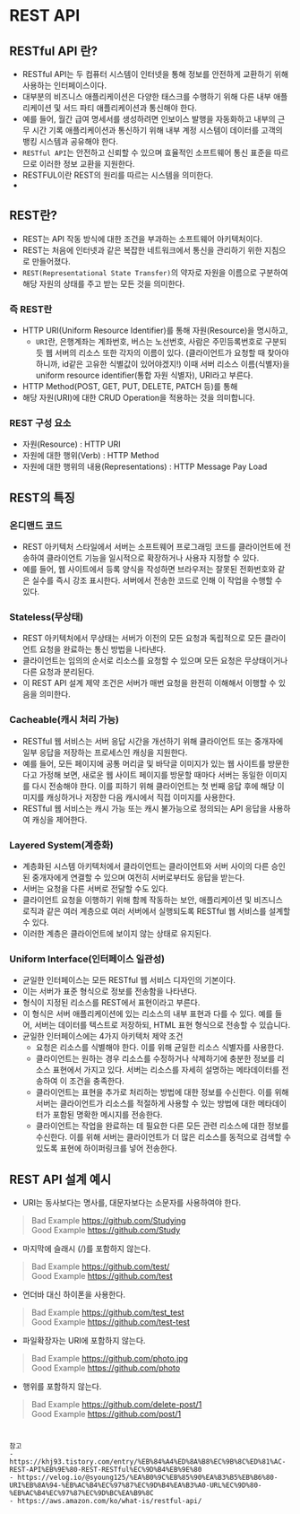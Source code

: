 # REST API

## RESTful API 란?
- RESTful API는 두 컴퓨터 시스템이 인터넷을 통해 정보를 안전하게 교환하기 위해 사용하는 인터페이스이다.
- 대부분의 비즈니스 애플리케이션은 다양한 태스크를 수행하기 위해 다른 내부 애플리케이션 및 서드 파티 애플리케이션과 통신해야 한다.
- 예를 들어, 월간 급여 명세서를 생성하려면 인보이스 발행을 자동화하고 내부의 근무 시간 기록 애플리케이션과 통신하기 위해 내부 계정 시스템이 데이터를 고객의 뱅킹 시스템과 공유해야 한다.
- `RESTful API`는 안전하고 신뢰할 수 있으며 효율적인 소프트웨어 통신 표준을 따르므로 이러한 정보 교환을 지원한다.
- RESTFUL이란 REST의 원리를 따르는 시스템을 의미한다.
- 

## REST란?
- REST는 API 작동 방식에 대한 조건을 부과하는 소프트웨어 아키텍처이다.
- REST는 처음에 인터넷과 같은 복잡한 네트워크에서 통신을 관리하기 위한 지침으로 만들어졌다.
- `REST(Representational State Transfer)`의 약자로 자원을 이름으로 구분하여 해당 자원의 상태를 주고 받는 모든 것을 의미한다.
### 즉 REST란
- HTTP URI(Uniform Resource Identifier)를 통해 자원(Resource)을 명시하고,
  - `URI`란, 은행계좌는 계좌번호, 버스는 노선번호, 사람은 주민등록번호로 구분되듯 웹 서버의 리소스 또한 각자의 이름이 있다. (클라이언트가 요청할 때 찾아야하니까, id같은 고유한 식별값이 있어야겠지!) 이때 서버 리소스 이름(식별자)을 uniform resource identifier(통합 자원 식별자), URI라고 부른다. 
- HTTP Method(POST, GET, PUT, DELETE, PATCH 등)를 통해
- 해당 자원(URI)에 대한 CRUD Operation을 적용하는 것을 의미합니다.

### REST 구성 요소
- 자원(Resource) : HTTP URI
- 자원에 대한 행위(Verb) : HTTP Method
- 자원에 대한 행위의 내용(Representations) : HTTP Message Pay Load

## REST의 특징
### 온디맨드 코드
- REST 아키텍처 스타일에서 서버는 소프트웨어 프로그래밍 코드를 클라이언트에 전송하여 클라이언트 기능을 일시적으로 확장하거나 사용자 지정할 수 있다.
-  예를 들어, 웹 사이트에서 등록 양식을 작성하면 브라우저는 잘못된 전화번호와 같은 실수를 즉시 강조 표시한다. 서버에서 전송한 코드로 인해 이 작업을 수행할 수 있다.

### Stateless(무상태)
- REST 아키텍처에서 무상태는 서버가 이전의 모든 요청과 독립적으로 모든 클라이언트 요청을 완료하는 통신 방법을 나타낸다.
- 클라이언트는 임의의 순서로 리소스를 요청할 수 있으며 모든 요청은 무상태이거나 다른 요청과 분리된다.
- 이 REST API 설계 제약 조건은 서버가 매번 요청을 완전히 이해해서 이행할 수 있음을 의미한다.
  
### Cacheable(캐시 처리 가능)
- RESTful 웹 서비스는 서버 응답 시간을 개선하기 위해 클라이언트 또는 중개자에 일부 응답을 저장하는 프로세스인 캐싱을 지원한다.
- 예를 들어, 모든 페이지에 공통 머리글 및 바닥글 이미지가 있는 웹 사이트를 방문한다고 가정해 보면, 새로운 웹 사이트 페이지를 방문할 때마다 서버는 동일한 이미지를 다시 전송해야 한다. 이를 피하기 위해 클라이언트는 첫 번째 응답 후에 해당 이미지를 캐싱하거나 저장한 다음 캐시에서 직접 이미지를 사용한다.
- RESTful 웹 서비스는 캐시 가능 또는 캐시 불가능으로 정의되는 API 응답을 사용하여 캐싱을 제어한다.
  
### Layered System(계층화)
- 계층화된 시스템 아키텍처에서 클라이언트는 클라이언트와 서버 사이의 다른 승인된 중개자에게 연결할 수 있으며 여전히 서버로부터도 응답을 받는다.
- 서버는 요청을 다른 서버로 전달할 수도 있다.
- 클라이언트 요청을 이행하기 위해 함께 작동하는 보안, 애플리케이션 및 비즈니스 로직과 같은 여러 계층으로 여러 서버에서 실행되도록 RESTful 웹 서비스를 설계할 수 있다.
- 이러한 계층은 클라이언트에 보이지 않는 상태로 유지된다.
 
### Uniform Interface(인터페이스 일관성)
- 균일한 인터페이스는 모든 RESTful 웹 서비스 디자인의 기본이다.
- 이는 서버가 표준 형식으로 정보를 전송함을 나타낸다.
- 형식이 지정된 리소스를 REST에서 표현이라고 부른다.
- 이 형식은 서버 애플리케이션에 있는 리소스의 내부 표현과 다를 수 있다. 예를 들어, 서버는 데이터를 텍스트로 저장하되, HTML 표현 형식으로 전송할 수 있습니다.
- 균일한 인터페이스에는 4가지 아키텍처 제약 조건
  - 요청은 리소스를 식별해야 한다. 이를 위해 균일한 리소스 식별자를 사용한다.
  - 클라이언트는 원하는 경우 리소스를 수정하거나 삭제하기에 충분한 정보를 리소스 표현에서 가지고 있다. 서버는 리소스를 자세히 설명하는 메타데이터를 전송하여 이 조건을 충족한다.
  - 클라이언트는 표현을 추가로 처리하는 방법에 대한 정보를 수신한다. 이를 위해 서버는 클라이언트가 리소스를 적절하게 사용할 수 있는 방법에 대한 메타데이터가 포함된 명확한 메시지를 전송한다.
  - 클라이언트는 작업을 완료하는 데 필요한 다른 모든 관련 리소스에 대한 정보를 수신한다. 이를 위해 서버는 클라이언트가 더 많은 리소스를 동적으로 검색할 수 있도록 표현에 하이퍼링크를 넣어 전송한다.

## REST API 설계 예시
- URI는 동사보다는 명사를, 대문자보다는 소문자를 사용하여야 한다.
> Bad Example https://github.com/Studying  
> Good Example  https://github.com/Study    

- 마지막에 슬래시 (/)를 포함하지 않는다.
> Bad Example https://github.com/test/  
> Good Example  https://github.com/test  

- 언더바 대신 하이폰을 사용한다.
> Bad Example https://github.com/test_test  
> Good Example  https://github.com/test-test  

- 파일확장자는 URI에 포함하지 않는다.
> Bad Example https://github.com/photo.jpg   
> Good Example  https://github.com/photo  

- 행위를 포함하지 않는다.
> Bad Example https://github.com/delete-post/1  
> Good Example  https://github.com/post/1  


#
```
참고
- https://khj93.tistory.com/entry/%EB%84%A4%ED%8A%B8%EC%9B%8C%ED%81%AC-REST-API%EB%9E%80-REST-RESTful%EC%9D%B4%EB%9E%80
- https://velog.io/@syoung125/%EA%B0%9C%EB%85%90%EA%B3%B5%EB%B6%80-URI%EB%8A%94-%EB%AC%B4%EC%97%87%EC%9D%B4%EA%B3%A0-URL%EC%9D%80-%EB%AC%B4%EC%97%87%EC%9D%BC%EA%B9%8C
- https://aws.amazon.com/ko/what-is/restful-api/
```
